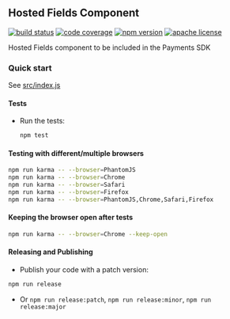 ## Hosted Fields Component

[![build status][build-badge]][build]
[![code coverage][coverage-badge]][coverage]
[![npm version][version-badge]][package]
[![apache license][license-badge]][license]

[build-badge]: https://img.shields.io/github/actions/workflow/status/paypal/paypal-card-components/main.yml?branch=main&logo=github&style=flat-square
[build]: https://github.com/paypal/paypal-card-components/actions?query=workflow%3Abuild
[coverage-badge]: https://img.shields.io/codecov/c/github/paypal/paypal-card-components.svg?style=flat-square
[coverage]: https://codecov.io/github/paypal/paypal-card-components/
[version-badge]: https://img.shields.io/npm/v/@paypal/card-components.svg?style=flat-square
[package]: https://www.npmjs.com/package/@paypal/card-components
[license-badge]: https://img.shields.io/npm/l/@paypal/card-components.svg?style=flat-square
[license]: https://github.com/paypal/paypal-card-components/blob/main/LICENSE

Hosted Fields component to be included in the Payments SDK

### Quick start

See [src/index.js](./src/index.js)

#### Tests

- Run the tests:

  ```bash
  npm test
  ```

#### Testing with different/multiple browsers

```bash
npm run karma -- --browser=PhantomJS
npm run karma -- --browser=Chrome
npm run karma -- --browser=Safari
npm run karma -- --browser=Firefox
npm run karma -- --browser=PhantomJS,Chrome,Safari,Firefox
```

#### Keeping the browser open after tests

```bash
npm run karma -- --browser=Chrome --keep-open
```

#### Releasing and Publishing

- Publish your code with a patch version:

```bash
npm run release
```

- Or `npm run release:patch`, `npm run release:minor`, `npm run release:major`
